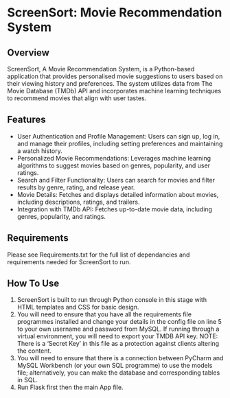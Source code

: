 # ScreenSort: Movie Recommendation System
## Overview
ScreenSort, A Movie Recommendation System, is a Python-based application that provides personalised movie suggestions to users based on their viewing history and preferences. The system utilizes data from The Movie Database (TMDb) API and incorporates machine learning techniques to recommend movies that align with user tastes.

## Features
- User Authentication and Profile Management: Users can sign up, log in, and manage their profiles, including setting preferences and maintaining a watch history.
- Personalized Movie Recommendations: Leverages machine learning algorithms to suggest movies based on genres, popularity, and user ratings.
- Search and Filter Functionality: Users can search for movies and filter results by genre, rating, and release year.
- Movie Details: Fetches and displays detailed information about movies, including descriptions, ratings, and trailers.
- Integration with TMDb API: Fetches up-to-date movie data, including genres, popularity, and ratings.

## Requirements 

Please see Requirements.txt for the full list of dependancies and requirements needed for ScreenSort to run. 

## How To Use 

1. ScreenSort is built to run through Python console in this stage with HTML templates and CSS for basic design.
2. You will need to ensure that you have all the requirements file programmes installed and change your details in the config file on line 5 to your own username and password from MySQL. If running through a virtual environment, you will need to export your TMDB API key. NOTE: There is a ‘Secret Key’ in this file as a protection against clients altering the content.
3. You will need to ensure that there is a connection between PyCharm and MySQL Workbench (or your own SQL programme) to use the models file; alternatively, you can make the database and corresponding tables in SQL.
4. Run Flask first then the main App file.

